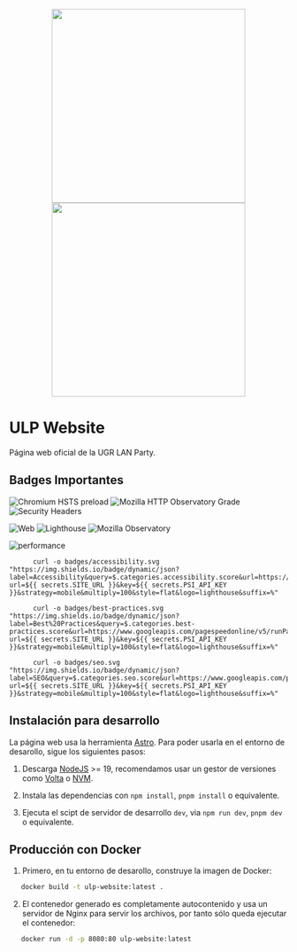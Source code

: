 <p align="center">
  <img align="center" src="https://github.com/chelunike/ulp-website/blob/master/public/assets/logo/logo-black.png?raw=True#gh-light-mode-only" width="350" height="350">
  <img align="center" src="https://github.com/chelunike/ulp-website/blob/master/public/assets/logo/logo-white.png?raw=True#gh-dark-mode-only" width="350" height="350">
</p>

# ULP Website

Página web oficial de la UGR LAN Party.

## Badges Importantes

![Chromium HSTS preload](https://img.shields.io/hsts/preload/ulp.ugr.es)
![Mozilla HTTP Observatory Grade](https://img.shields.io/mozilla-observatory/grade-score/ulp.ugr.es)
![Security Headers](https://img.shields.io/security-headers/ulp.ugr.es)

![Web](https://img.shields.io/website?url=ulp.ugr.es)
![Lighthouse](https://img.shields.io/endpoint?url=<your-lighthouse-json>)
![Mozilla Observatory](https://img.shields.io/mozilla-observatory/grade/)


![performance](https://img.shields.io/badge/dynamic/json?label=Performance&query=$.categories.performance.score&url=https://www.googleapis.com/pagespeedonline/v5/runPagespeed?url=ulp.ugr.es&key=AIzaSyDYQlskEt_I1Jzwy3uLZGOBTUVE4ehfWyw&strategy=mobile&multiply=100&style=flat&logo=lighthouse&suffix=%)



          
          curl -o badges/accessibility.svg "https://img.shields.io/badge/dynamic/json?label=Accessibility&query=$.categories.accessibility.score&url=https://www.googleapis.com/pagespeedonline/v5/runPagespeed?url=${{ secrets.SITE_URL }}&key=${{ secrets.PSI_API_KEY }}&strategy=mobile&multiply=100&style=flat&logo=lighthouse&suffix=%"
          
          curl -o badges/best-practices.svg "https://img.shields.io/badge/dynamic/json?label=Best%20Practices&query=$.categories.best-practices.score&url=https://www.googleapis.com/pagespeedonline/v5/runPagespeed?url=${{ secrets.SITE_URL }}&key=${{ secrets.PSI_API_KEY }}&strategy=mobile&multiply=100&style=flat&logo=lighthouse&suffix=%"
          
          curl -o badges/seo.svg "https://img.shields.io/badge/dynamic/json?label=SEO&query=$.categories.seo.score&url=https://www.googleapis.com/pagespeedonline/v5/runPagespeed?url=${{ secrets.SITE_URL }}&key=${{ secrets.PSI_API_KEY }}&strategy=mobile&multiply=100&style=flat&logo=lighthouse&suffix=%"


## Instalación para desarrollo

La página web usa la herramienta [Astro](https://astro.build/). Para poder usarla en el entorno de desarollo, sigue los siguientes pasos:

1. Descarga [NodeJS](https://nodejs.org/en) >= 19, recomendamos usar un gestor de versiones como [Volta](https://volta.sh/) o [NVM](https://github.com/nvm-sh/nvm).

1. Instala las dependencias con `npm install`, `pnpm install` o equivalente.

1. Ejecuta el scipt de servidor de desarrollo `dev`, via `npm run dev`, `pnpm dev` o equivalente.

## Producción con Docker

1. Primero, en tu entorno de desarollo, construye la imagen de Docker:

```bash
   docker build -t ulp-website:latest .

```

2. El contenedor generado es completamente autocontenido y usa un servidor de Nginx para servir los archivos, por tanto sólo queda ejecutar el contenedor:

```bash
   docker run -d -p 8080:80 ulp-website:latest
```
